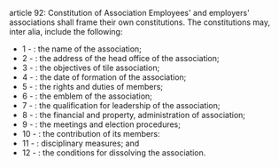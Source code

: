 article 92: Constitution of Association
Employees&#39; and employers&#39; associations shall frame their own constitutions. The constitutions may, inter alia, include the following:
<ul>
			<li>1 - : the name of the association;<ul>
			</ul></li>			<li>2 - : the address of the head office of the association;<ul>
			</ul></li>			<li>3 - : the objectives of tile association;<ul>
			</ul></li>			<li>4 - : the date of formation of the association;<ul>
			</ul></li>			<li>5 - : the rights and duties of members;<ul>
			</ul></li>			<li>6 - : the emblem of the association;<ul>
			</ul></li>			<li>7 - : the qualification for leadership of the association;<ul>
			</ul></li>			<li>8 - : the financial and property, administration of association;<ul>
			</ul></li>			<li>9 - : the meetings and election procedures;<ul>
			</ul></li>			<li>10 - : the contribution of its members:<ul>
			</ul></li>			<li>11 - : disciplinary measures; and<ul>
			</ul></li>			<li>12 - : the conditions for dissolving the association.<ul>
			</ul></li></ul>